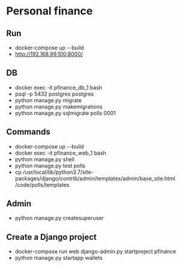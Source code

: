 # Personal finance

## Run

- docker-compose up --build
- http://192.168.99.100:8000/


## DB

- docker exec -it pfinance_db_1 bash
- psql -p 5432 postgres postgres
- python manage.py migrate
- python manage.py makemigrations
- python manage.py sqlmigrate polls 0001

## Commands

- docker-compose up --build
- docker exec -it pfinance_web_1 bash
- python manage.py shell
- python manage.py test polls
- cp /usr/local/lib/python3.7/site-packages/django/contrib/admin/templates/admin/base_site.html /code/polls/templates

## Admin

- python manage.py createsuperuser


## Create a Django project

- docker-compose run web django-admin.py startproject pfinance
- python manage.py startapp wallets